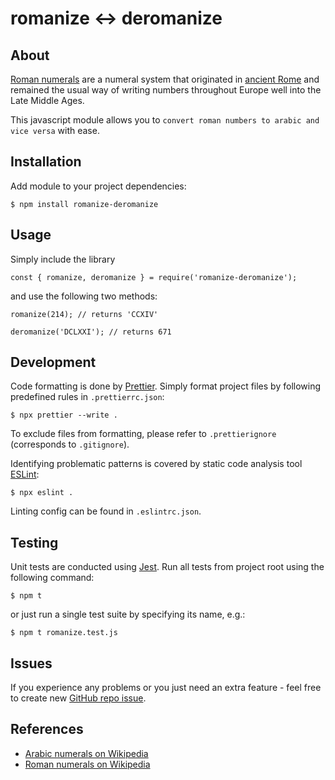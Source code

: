 # romanize &harr; deromanize

## About

[Roman numerals](https://en.wikipedia.org/wiki/Roman_numerals) are a numeral system that originated in [ancient Rome](https://en.wikipedia.org/wiki/Ancient_Rome) and remained the usual way of writing numbers throughout Europe well into the Late Middle Ages.

This javascript module allows you to `convert roman numbers to arabic and vice versa` with ease.

## Installation

Add module to your project dependencies:

```
$ npm install romanize-deromanize
```

## Usage

Simply include the library

```
const { romanize, deromanize } = require('romanize-deromanize');
```

and use the following two methods:

```
romanize(214); // returns 'CCXIV'
```

```
deromanize('DCLXXI'); // returns 671
```

## Development

Code formatting is done by [Prettier](https://prettier.io/).
Simply format project files by following predefined rules in `.prettierrc.json`:

```
$ npx prettier --write .
```

To exclude files from formatting, please refer to `.prettierignore` (corresponds to `.gitignore`).

Identifying problematic patterns is covered by static code analysis tool [ESLint](https://eslint.org/):

```
$ npx eslint .
```

Linting config can be found in `.eslintrc.json`.

## Testing

Unit tests are conducted using [Jest](https://jestjs.io/). Run all tests from project root using the following command:

```
$ npm t
```

or just run a single test suite by specifying its name, e.g.:

```
$ npm t romanize.test.js
```

## Issues

If you experience any problems or you just need an extra feature - feel free to create new [GitHub repo issue](https://github.com/aleksbelic/romanize-deromanize/issues).

## References

- [Arabic numerals on Wikipedia](https://en.wikipedia.org/wiki/Arabic_numerals)
- [Roman numerals on Wikipedia](https://en.wikipedia.org/wiki/Roman_numerals)
